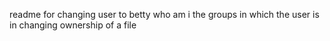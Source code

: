 readme for changing user to betty
who am i 
the groups in which the user is in
changing ownership of a file

